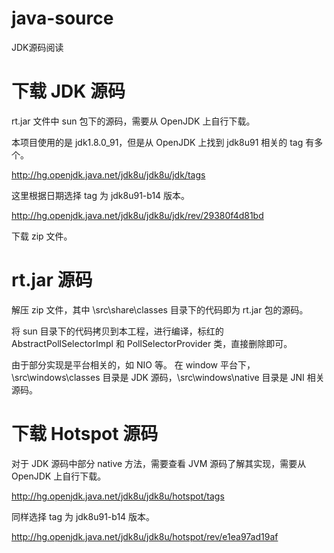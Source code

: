# java-source

JDK源码阅读

# 下载 JDK 源码

rt.jar 文件中 sun 包下的源码，需要从 OpenJDK 上自行下载。

本项目使用的是 jdk1.8.0_91，但是从 OpenJDK 上找到 jdk8u91 相关的 tag 有多个。

http://hg.openjdk.java.net/jdk8u/jdk8u/jdk/tags

这里根据日期选择 tag 为 jdk8u91-b14 版本。

http://hg.openjdk.java.net/jdk8u/jdk8u/jdk/rev/29380f4d81bd

下载 zip 文件。

# rt.jar 源码

解压 zip 文件，其中 \src\share\classes 目录下的代码即为 rt.jar 包的源码。

将 sun 目录下的代码拷贝到本工程，进行编译，标红的 AbstractPollSelectorImpl 和 PollSelectorProvider 类，直接删除即可。

由于部分实现是平台相关的，如 NIO 等。
在 window 平台下，\src\windows\classes 目录是 JDK 源码，\src\windows\native 目录是 JNI 相关源码。

# 下载 Hotspot 源码

对于 JDK 源码中部分 native 方法，需要查看 JVM 源码了解其实现，需要从 OpenJDK 上自行下载。

http://hg.openjdk.java.net/jdk8u/jdk8u/hotspot/tags

同样选择 tag 为 jdk8u91-b14 版本。

http://hg.openjdk.java.net/jdk8u/jdk8u/hotspot/rev/e1ea97ad19af

